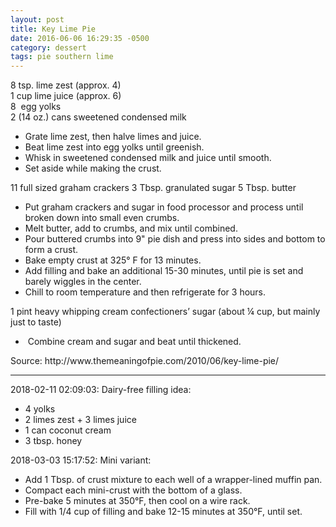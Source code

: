 ```yaml
---
layout: post
title: Key Lime Pie
date: 2016-06-06 16:29:35 -0500
category: dessert
tags: pie southern lime
---
```

<div class="ERIngredients">
  
8 tsp. lime zest (approx. 4)  
1 cup lime juice (approx. 6)  
8  egg yolks  
2 (14 oz.) cans sweetened condensed milk  
<ul>
 	<li>Grate lime zest, then halve limes and juice.</li>
 	<li>Beat lime zest into egg yolks until greenish.</li>
 	<li>Whisk in sweetened condensed milk and juice until smooth.</li>
 	<li>Set aside while making the crust.</li>
</ul>
11 full sized graham crackers  
3 Tbsp. granulated sugar  
5 Tbsp. butter  
<ul>
 	<li>Put graham crackers and sugar in food processor and process until broken down into small even crumbs.</li>
 	<li>Melt butter, add to crumbs, and mix until combined.</li>
 	<li>Pour buttered crumbs into 9" pie dish and press into sides and bottom to form a crust.</li>
 	<li>Bake empty crust at 325° F for 13 minutes.</li>
 	<li>Add filling and bake an additional 15-30 minutes, until pie is set and barely wiggles in the center.</li>
 	<li>Chill to room temperature and then refrigerate for 3 hours.</li>
</ul>
1 pint heavy whipping cream  
confectioners’ sugar (about ¼ cup, but mainly just to taste)  
  
</div>
<ul>
 	<li class="ERInstructions"> Combine cream and sugar and beat until thickened.</li>
</ul>
Source: http://www.themeaningofpie.com/2010/06/key-lime-pie/  

---

2018-02-11 02:09:03: Dairy-free filling idea:
* 4 yolks
* 2 limes zest + 3 limes juice
* 1 can coconut cream
* 3 tbsp. honey

2018-03-03 15:17:52: Mini variant:
* Add 1 Tbsp. of crust mixture to each well of a wrapper-lined muffin pan.
* Compact each mini-crust with the bottom of a glass.
* Pre-bake 5 minutes at 350°F, then cool on a wire rack.
* Fill with 1/4 cup of filling and bake 12-15 minutes at 350°F, until set.
